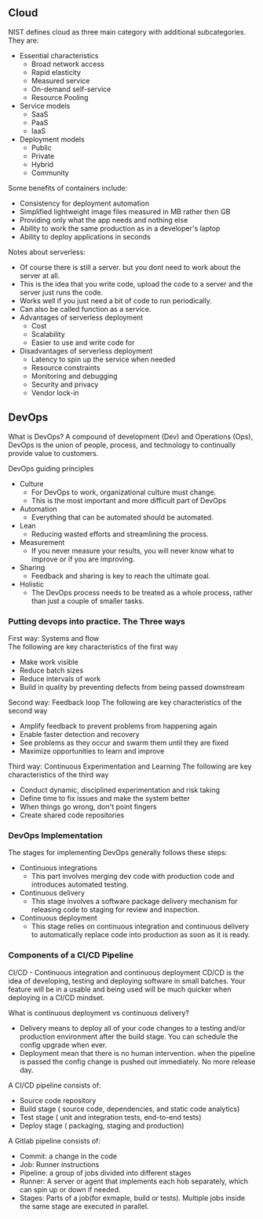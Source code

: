 
## Cloud  

NIST defines cloud as three main category with additional subcategories. They are:
- Essential characteristics
  - Broad network access
  - Rapid elasticity
  - Measured service
  - On-demand self-service
  - Resource Pooling
- Service models
  - SaaS
  - PaaS
  - IaaS
- Deployment models
  - Public
  - Private
  - Hybrid
  - Community

Some benefits of containers include:
- Consistency for deployment automation
- Simplified lightweight image files measured in MB rather then GB
- Providing only what the app needs and nothing else
- Ability to work the same production as in a developer's laptop
- Ability to deploy applications in seconds

Notes about serverless:
- Of course there is still a server. but you dont need to work about the server at all.
- This is the idea that you write code, upload the code to a server and the server just runs the code.
- Works well if you just need a bit of code to run periodically.
- Can also be called function as a service.
- Advantages of serverless deployment
  - Cost
  - Scalability
  - Easier to use and write code for
- Disadvantages of serverless deployment
  - Latency to spin up the service when needed
  - Resource constraints
  - Monitoring and debugging
  - Security and privacy
  - Vendor lock-in

## DevOps
What is DevOps?
A compound of development (Dev) and Operations (Ops), DevOps is the union of people, process, and technology to continually provide value to customers.


DevOps guiding principles
- Culture
  - For DevOps to work, organizational culture must change. 
  - This is the most important and more difficult part of DevOps
- Automation
  - Everything that can be automated should be automated. 
- Lean
  - Reducing wasted efforts and streamlining the process.
- Measurement
  - If you never measure your results, you will never know what to improve or if you are improving.
- Sharing
  - Feedback and sharing is key to reach the ultimate goal.
- Holistic
  - The DevOps process needs to be treated as a whole process, rather than just a couple of smaller tasks.

### Putting devops into practice. The Three ways
First way: Systems and flow  
The following are key characteristics of the first way
- Make work visible
- Reduce batch sizes
- Reduce intervals of work
- Build in quality by preventing defects from being passed downstream 

Second way: Feedback loop
The following are key characteristics of the second way
- Amplify feedback to prevent problems from happening again
- Enable faster detection and recovery
- See problems as they occur and swarm them until they are fixed
- Maximize opportunities to learn and improve

Third way: Continuous Experimentation and Learning
The following are key characteristics of the third way
- Conduct dynamic, disciplined experimentation and risk taking
- Define time to fix issues and make the system better
- When things go wrong, don't point fingers
- Create shared code repositories

### DevOps Implementation
The stages for implementing DevOps generally follows these steps:
- Continuous integrations
  - This part involves merging dev code with production code and introduces automated testing.
- Continuous delivery
  - This stage involves a software package delivery mechanism for releasing code to staging for review and inspection.
- Continuous deployment
  - This stage relies on continuous integration and continuous delivery to automatically replace code into production as soon as it is ready.


### Components of a CI/CD Pipeline
CI/CD - Continuous integration and continuous deployment
CD/CD is the idea of developing, testing and deploying software in small batches. Your feature will be in a usable and being used will be much quicker when deploying in a CI/CD mindset.

What is continuous deployment vs continuous delivery?
- Delivery means to deploy all of your code changes to a testing and/or production environment after the build stage. You can schedule the config upgrade when ever.
- Deployment mean that there is no human intervention. when the pipeline is passed the config change is pushed out immediately. No more release day.

A CI/CD pipeline consists of:
- Source code repository
- Build stage ( source code, dependencies, and static code analytics)
- Test stage ( unit and integration tests, end-to-end tests)
- Deploy stage ( packaging, staging and production)

A Gitlab pipeline consists of:
- Commit: a change in the code
- Job: Runner instructions
- Pipeline: a group of jobs divided into different stages
- Runner: A server or agent that implements each hob separately, which can spin up or down if needed.
- Stages: Parts of a job(for exmaple, build or tests). Multiple jobs inside the same stage are executed in parallel.